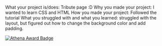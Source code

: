 What your project is/does: Tribute page :D
Why you made your project: I wanted to learn CSS and HTML
How you made your project: Followed the tutorial
What you struggled with and what you learned: struggled with the layout, but figured out how to change the background color and add padding.

[![Athena Award Badge](https://img.shields.io/endpoint?url=https%3A%2F%2Faward.athena.hackclub.com%2Fapi%2Fbadge)](https://award.athena.hackclub.com?utm_source=readme)

